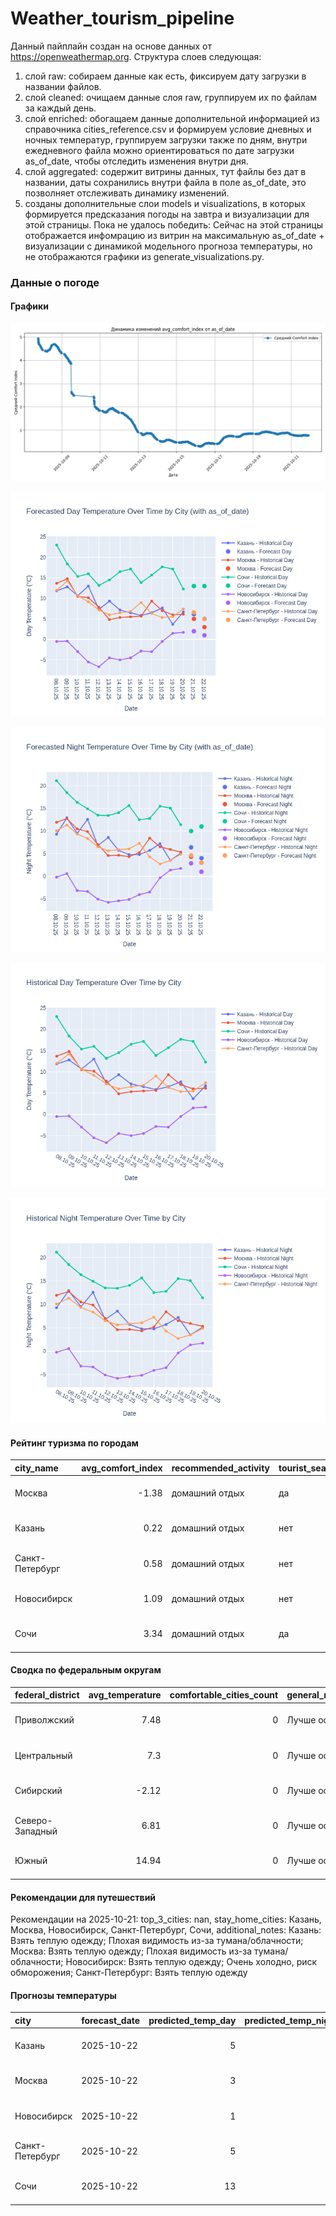 # Weather_tourism_pipeline
Данный пайплайн создан на основе данных от https://openweathermap.org.
Структура слоев следующая:
  1) слой raw: 
  собираем данные как есть, фиксируем дату загрузки в названии файлов.
  2) слой cleaned:
  очищаем данные слоя raw, группируем их по файлам за каждый день.
  3) слой enriched:
  обогащаем данные дополнительной информацией из справочника cities_reference.csv и формируем условие дневных и ночных температур,
  группируем загрузки также по дням, внутри ежедневного файла можно ориентироваться по дате загрузки as_of_date, чтобы отследить изменения внутри дня.
  4) слой aggregated:
   содержит витрины данных, тут файлы без дат в названии, даты сохранились внутри файла в поле as_of_date, это позволняет отслеживать динамику изменений.
  6) созданы дополнительные слои models и visualizations, в которых формируется предсказания погоды на завтра и визуализации для этой страницы.
  Пока не удалось победить: Сейчас на этой страницы отображается инфомрацию из витрин на максимальную as_of_date + визуализации с динамикой модельного прогноза температуры, 
  но не отображаются графики из generate_visualizations.py.
<!-- WEATHER DATA START -->
### Данные о погоде

#### Графики
![Comfort Index Trend](data/visualizations/comfort_index_trend.png)

![Forecasted Day Temperature](data/visualizations/forecasted_day_temperature.png)

![Forecasted Night Temperature](data/visualizations/forecasted_night_temperature.png)

![Historical Day Temperature](data/visualizations/historical_day_temperature.png)

![Historical Night Temperature](data/visualizations/historical_night_temperature.png)

#### Рейтинг туризма по городам
| city_name       |   avg_comfort_index | recommended_activity   | tourist_season_match   | tourism_season   | tour_recommendation       | as_of_date          |
|:----------------|--------------------:|:-----------------------|:-----------------------|:-----------------|:--------------------------|:--------------------|
| Москва          |               -1.38 | домашний отдых         | да                     | Круглогодично    | домашний отдых в сезон    | 2025-10-21 21:21:00 |
| Казань          |                0.22 | домашний отдых         | нет                    | Май-Сентябрь     | домашний отдых вне сезона | 2025-10-21 21:21:00 |
| Санкт-Петербург |                0.58 | домашний отдых         | нет                    | Май-Сентябрь     | домашний отдых вне сезона | 2025-10-21 21:21:00 |
| Новосибирск     |                1.09 | домашний отдых         | нет                    | Июнь-Август      | домашний отдых вне сезона | 2025-10-21 21:21:00 |
| Сочи            |                3.34 | домашний отдых         | да                     | Май-Октябрь      | домашний отдых в сезон    | 2025-10-21 21:21:00 |

#### Сводка по федеральным округам
| federal_district   |   avg_temperature |   comfortable_cities_count | general_recommendation   | as_of_date          |
|:-------------------|------------------:|---------------------------:|:-------------------------|:--------------------|
| Приволжский        |              7.48 |                          0 | Лучше остаться дома      | 2025-10-21 21:21:00 |
| Центральный        |              7.3  |                          0 | Лучше остаться дома      | 2025-10-21 21:21:00 |
| Сибирский          |             -2.12 |                          0 | Лучше остаться дома      | 2025-10-21 21:21:00 |
| Северо-Западный    |              6.81 |                          0 | Лучше остаться дома      | 2025-10-21 21:21:00 |
| Южный              |             14.94 |                          0 | Лучше остаться дома      | 2025-10-21 21:21:00 |

#### Рекомендации для путешествий
Рекомендации на 2025-10-21: top_3_cities: nan, stay_home_cities: Казань, Москва, Новосибирск, Санкт-Петербург, Сочи, additional_notes: Казань: Взять теплую одежду; Плохая видимость из-за тумана/облачности; Москва: Взять теплую одежду; Плохая видимость из-за тумана/облачности; Новосибирск: Взять теплую одежду; Очень холодно, риск обморожения; Санкт-Петербург: Взять теплую одежду

#### Прогнозы температуры
| city            | forecast_date   |   predicted_temp_day |   predicted_temp_night | model_type       | as_of_date          |
|:----------------|:----------------|---------------------:|-----------------------:|:-----------------|:--------------------|
| Казань          | 2025-10-22      |                    5 |                      4 | LinearRegression | 2025-10-21 21:21:28 |
| Москва          | 2025-10-22      |                    3 |                      3 | LinearRegression | 2025-10-21 21:21:28 |
| Новосибирск     | 2025-10-22      |                    1 |                      1 | LinearRegression | 2025-10-21 21:21:28 |
| Санкт-Петербург | 2025-10-22      |                    5 |                      3 | LinearRegression | 2025-10-21 21:21:28 |
| Сочи            | 2025-10-22      |                   13 |                     11 | LinearRegression | 2025-10-21 21:21:28 |


<!-- WEATHER DATA END -->
